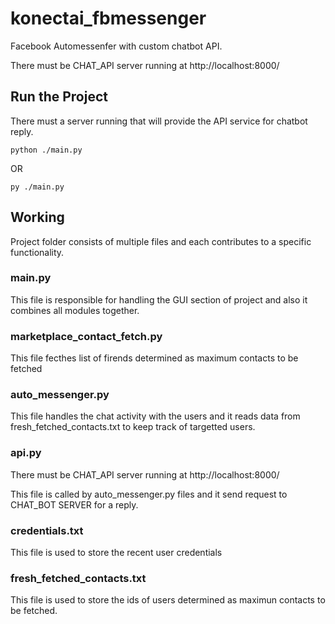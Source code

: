 # konectai_fbmessenger
Facebook Automessenfer with custom chatbot API.

There must be CHAT_API server running at http://localhost:8000/


## Run the Project

There must a server running that will provide the API service for chatbot reply.
```
python ./main.py
```
OR
```
py ./main.py
```


## Working
Project folder consists of multiple files and each contributes to a specific functionality.

### main.py

This file is responsible for handling the GUI section of project and also it combines all modules together.

### marketplace_contact_fetch.py

This file fecthes list of firends determined as maximum contacts to be fetched

### auto_messenger.py

This file handles the chat activity with the users and it reads data from fresh_fetched_contacts.txt to keep track of targetted users.

### api.py
There must be CHAT_API server running at http://localhost:8000/

This file is called by auto_messenger.py files and it send request to CHAT_BOT SERVER for a reply.

### credentials.txt

This file is used to store the recent user credentials

### fresh_fetched_contacts.txt

This file is used to store the ids of users determined as maximun contacts to be fetched.





